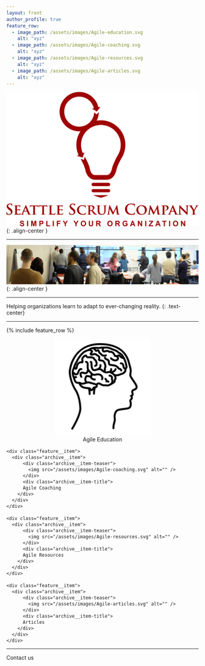 ```yaml
---
layout: front
author_profile: true
feature_row:
  - image_path: /assets/images/Agile-education.svg
    alt: "xyz"
  - image_path: /assets/images/Agile-coaching.svg
    alt: "xyz"
  - image_path: /assets/images/Agile-resources.svg
    alt: "xyz"
  - image_path: /assets/images/Agile-articles.svg
    alt: "xyz"
---
```


![Seattle Scrum Company](/assets/images/Seattle-Scrum-Company-1024.png){: .align-center }

----

![CSM class](/assets/images/NYC-CSM-class.jpg){: .align-center }

----
Helping organizations learn to adapt to ever-changing reality.
{: .text-center}

----

<style>

.archive__item-teaser img {
    width: 50%;
    height: 50%;
}

.archive__item-teaser {
   text-align: center;
}

.archive__item-title {
  text-align: center;
}

</style>

{% include feature_row %}

<div class="feature__wrapper">
    <div class="feature__item">
      <div class="archive__item">
          <div class="archive__item-teaser">
            <img src="/assets/images/Agile-education.svg" alt=""/>
          </div>
          <div class="archive__item-title">
		  Agile Education
        </div>
      </div>
    </div>
  
    <div class="feature__item">
      <div class="archive__item">
          <div class="archive__item-teaser">
            <img src="/assets/images/Agile-coaching.svg" alt="" />
          </div>
          <div class="archive__item-title">
		  Agile Coaching
        </div>
      </div>
    </div>
  
    <div class="feature__item">
      <div class="archive__item">
          <div class="archive__item-teaser">
            <img src="/assets/images/Agile-resources.svg" alt="" />
          </div>
          <div class="archive__item-title">
		  Agile Resources
        </div>
      </div>
    </div>
  
    <div class="feature__item">
      <div class="archive__item">
          <div class="archive__item-teaser">
            <img src="/assets/images/Agile-articles.svg" alt="" />
          </div>
          <div class="archive__item-title">
		  Articles
        </div>
      </div>
    </div>
  

</div>

----
Contact us


